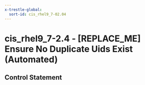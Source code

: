 ```yaml
---
x-trestle-global:
  sort-id: cis_rhel9_7-02.04
---
```


# cis_rhel9_7-2.4 - \[REPLACE_ME\] Ensure No Duplicate Uids Exist (Automated)

## Control Statement
